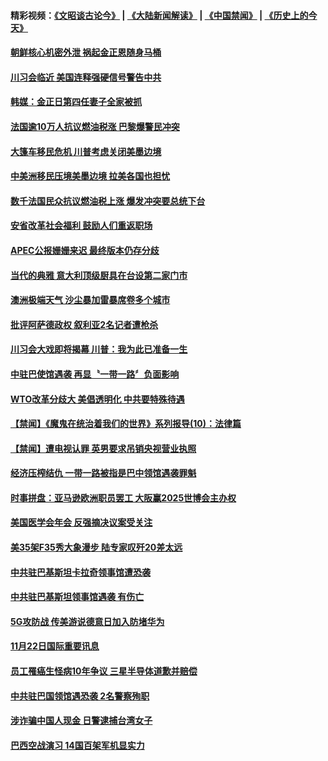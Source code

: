 #### 精彩视频：[《文昭谈古论今》](https://github.com/gfw-breaker/wenzhao/blob/master/README.md?t=11251532) | [《大陆新闻解读》](https://github.com/gfw-breaker/ntdtv-comedy/blob/master/README.md?t=11251532) | [《中国禁闻》](https://github.com/gfw-breaker/ntdtv-news/blob/master/README.md?t=11251532) | [《历史上的今天》](https://github.com/gfw-breaker/today-in-history/blob/master/README.md?t=11251532) 

#### [朝鲜核心机密外泄 祸起金正恩随身马桶](../pages/news202/a1400711.md?t=11251532) 

#### [川习会临近 美国连释强硬信号警告中共](../pages/news202/a1400718.md?t=11251532) 

#### [韩媒：金正日第四任妻子全家被抓](../pages/news202/a1400714.md?t=11251532) 

#### [法国逾10万人抗议燃油税涨 巴黎爆警民冲突](../pages/news202/a1400713.md?t=11251532) 


#### [大篷车移民危机 川普考虑关闭美墨边境](../pages/news202/a1400706.md?t=11251532) 

#### [中美洲移民压境美墨边境 拉美各国也担忧](../pages/news202/a1400705.md?t=11251532) 

#### [数千法国民众抗议燃油税上涨 爆发冲突要总统下台](../pages/news202/a1400700.md?t=11251532) 


#### [安省改革社会福利 鼓励人们重返职场](../pages/news202/a1400675.md?t=11251532) 

#### [APEC公报姗姗来迟  最终版本仍存分歧](../pages/news202/a1400667.md?t=11251532) 

#### [当代的典雅 意大利顶级厨具在台设第二家门市](../pages/news202/a1400668.md?t=11251532) 

#### [澳洲极端天气 沙尘暴加雷暴席卷多个城市](../pages/news202/a1400619.md?t=11251532) 


#### [批评阿萨德政权 叙利亚2名记者遭枪杀](../pages/news202/a1400592.md?t=11251532) 

#### [川习会大戏即将揭幕 川普：我为此已准备一生](../pages/news202/a1400469.md?t=11251532) 

#### [中驻巴使馆遇袭 再显〝一带一路〞负面影响](../pages/news202/a1400588.md?t=11251532) 

#### [WTO改革分歧大 美倡透明化 中共要特殊待遇](../pages/news202/a1400587.md?t=11251532) 

#### [【禁闻】《魔鬼在统治着我们的世界》系列报导(10)：法律篇](../pages/news202/a1400582.md?t=11251532) 

#### [【禁闻】遭电视认罪 英男要求吊销央视营业执照](../pages/news202/a1400575.md?t=11251532) 

#### [经济压榨结仇  一带一路被指是巴中领馆遇袭罪魁](../pages/news202/a1400572.md?t=11251532) 

#### [时事拼盘：亚马逊欧洲职员罢工 大阪赢2025世博会主办权](../pages/news202/a1400568.md?t=11251532) 

#### [美国医学会年会  反强摘决议案受关注](../pages/news202/a1400567.md?t=11251532) 

#### [美35架F35秀大象漫步 陆专家叹歼20差太远](../pages/news202/a1400452.md?t=11251532) 


#### [中共驻巴基斯坦卡拉奇领事馆遭恐袭](../pages/news202/a1400547.md?t=11251532) 


#### [中共驻巴基斯坦领事馆遇袭  有伤亡](../pages/news202/a1400528.md?t=11251532) 

#### [5G攻防战 传美游说德意日加入防堵华为](../pages/news202/a1400524.md?t=11251532) 

#### [11月22日国际重要讯息](../pages/news202/a1400520.md?t=11251532) 

#### [员工罹癌生怪病10年争议 三星半导体道歉并赔偿](../pages/news202/a1400516.md?t=11251532) 

#### [中共驻巴国领馆遇恐袭 2名警察殉职](../pages/news202/a1400496.md?t=11251532) 

#### [涉诈骗中国人现金 日警逮捕台湾女子](../pages/news202/a1400491.md?t=11251532) 


#### [巴西空战演习 14国百架军机显实力](../pages/news202/a1400377.md?t=11251532) 

